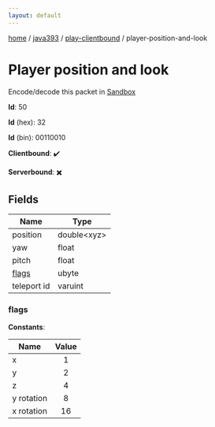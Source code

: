 ```yaml
---
layout: default
---
```


[home](/)  /  [java393](/protocol/java393)  /  [play-clientbound](/protocol/java393/play-clientbound)  /  player-position-and-look

# Player position and look

Encode/decode this packet in [Sandbox](../../../sandbox/java393#PlayClientbound.PlayerPositionAndLook)

**Id**: 50

**Id** (hex): 32

**Id** (bin): 00110010

**Clientbound**: ✔️

**Serverbound**: ✖️

## Fields

Name | Type
---|---
position | double&lt;xyz&gt;
yaw | float
pitch | float
[flags](#flags) | ubyte
teleport id | varuint

### flags

**Constants**:

Name | Value
---|:---:
x | 1
y | 2
z | 4
y rotation | 8
x rotation | 16
